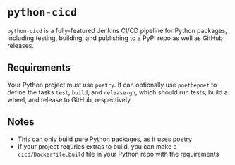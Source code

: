 # `python-cicd`

`python-cicd` is  a fully-featured Jenkins CI/CD pipeline for Python packages, including testing, building, and publishing to a PyPI repo as well as GitHub releases.

## Requirements

Your Python project must use `poetry`. It can optionally use `poethepoet` to define the tasks `test`, `build`, and `release-gh`, which should run tests, build a wheel, and release to GitHub, respectively.

## Notes

* This can only build pure Python packages, as it uses poetry
* If your project requries extras to build, you can make a `cicd/Dockerfile.build` file in your Python repo with the requirements
